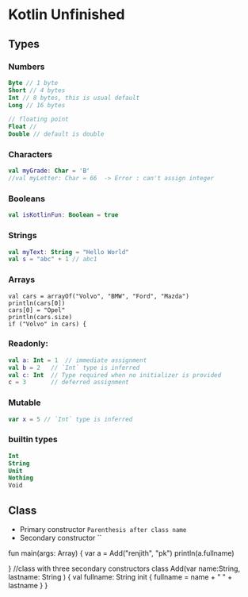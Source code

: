 # Kotlin Unfinished 

## Types
### Numbers

```kotlin
Byte // 1 byte
Short // 4 bytes
Int // 8 bytes, this is usual default
Long // 16 bytes

// floating point
Float // 
Double // default is double
``` 
### Characters
```kotlin
val myGrade: Char = 'B'
//val myLetter: Char = 66  -> Error : can't assign integer
```
### Booleans
```kotlin
val isKotlinFun: Boolean = true
```
### Strings
```kotlin
val myText: String = "Hello World"
val s = "abc" + 1 // abc1 
```
### Arrays
```
val cars = arrayOf("Volvo", "BMW", "Ford", "Mazda")
println(cars[0])
cars[0] = "Opel"
println(cars.size)
if ("Volvo" in cars) {
```

### Readonly:
```kotlin
val a: Int = 1  // immediate assignment
val b = 2   // `Int` type is inferred
val c: Int  // Type required when no initializer is provided
c = 3       // deferred assignment
```
### Mutable 
```kotlin
var x = 5 // `Int` type is inferred
```
### builtin types
```kotlin
Int
String
Unit
Nothing 
Void
```
## Class
- Primary constructor  `Parenthesis after class name`
- Secondary constructor ``


fun main(args: Array<String>)
{
    var a = Add("renjith", "pk")
    println(a.fullname)
    
}
//class with three secondary constructors
class Add(var name:String, lastname: String )
{
    val fullname: String
    init {
        fullname = name + " " +  lastname
    }
}


